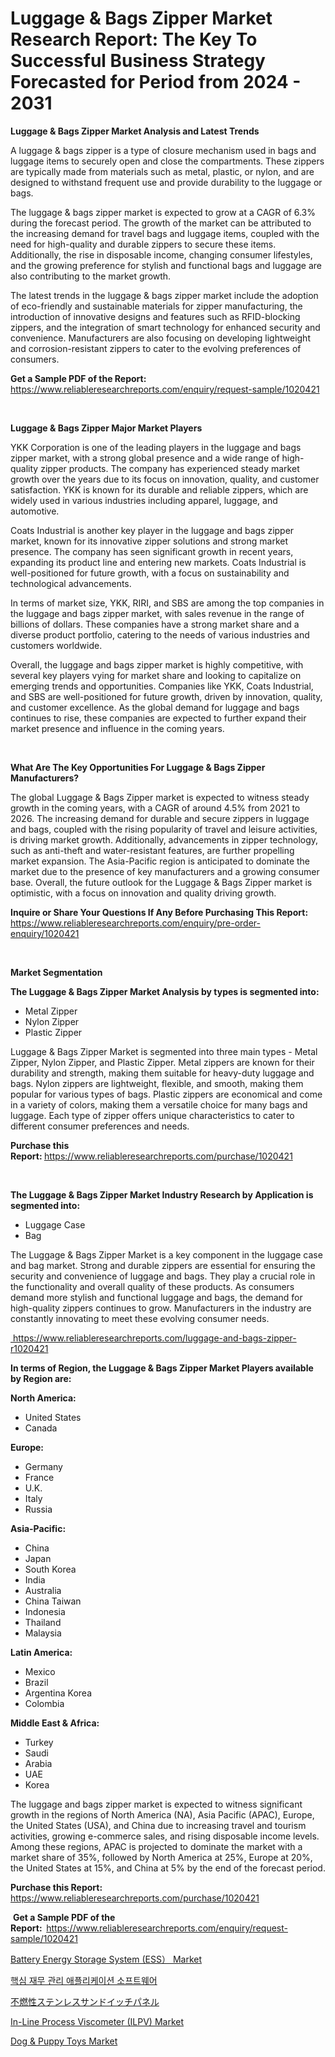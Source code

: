 <p><h1>Luggage & Bags Zipper Market Research Report: The Key To Successful Business Strategy Forecasted for Period from 2024 - 2031</h1></p><p><strong>Luggage & Bags Zipper Market Analysis and Latest Trends</strong></p>
<p><p>A luggage & bags zipper is a type of closure mechanism used in bags and luggage items to securely open and close the compartments. These zippers are typically made from materials such as metal, plastic, or nylon, and are designed to withstand frequent use and provide durability to the luggage or bags.</p><p>The luggage & bags zipper market is expected to grow at a CAGR of 6.3% during the forecast period. The growth of the market can be attributed to the increasing demand for travel bags and luggage items, coupled with the need for high-quality and durable zippers to secure these items. Additionally, the rise in disposable income, changing consumer lifestyles, and the growing preference for stylish and functional bags and luggage are also contributing to the market growth.</p><p>The latest trends in the luggage & bags zipper market include the adoption of eco-friendly and sustainable materials for zipper manufacturing, the introduction of innovative designs and features such as RFID-blocking zippers, and the integration of smart technology for enhanced security and convenience. Manufacturers are also focusing on developing lightweight and corrosion-resistant zippers to cater to the evolving preferences of consumers.</p></p>
<p><strong>Get a Sample PDF of the Report:&nbsp;</strong> <a href="https://www.reliableresearchreports.com/enquiry/request-sample/1020421">https://www.reliableresearchreports.com/enquiry/request-sample/1020421</a></p>
<p>&nbsp;</p>
<p><strong>Luggage & Bags Zipper Major Market Players</strong></p>
<p><p>YKK Corporation is one of the leading players in the luggage and bags zipper market, with a strong global presence and a wide range of high-quality zipper products. The company has experienced steady market growth over the years due to its focus on innovation, quality, and customer satisfaction. YKK is known for its durable and reliable zippers, which are widely used in various industries including apparel, luggage, and automotive.</p><p>Coats Industrial is another key player in the luggage and bags zipper market, known for its innovative zipper solutions and strong market presence. The company has seen significant growth in recent years, expanding its product line and entering new markets. Coats Industrial is well-positioned for future growth, with a focus on sustainability and technological advancements.</p><p>In terms of market size, YKK, RIRI, and SBS are among the top companies in the luggage and bags zipper market, with sales revenue in the range of billions of dollars. These companies have a strong market share and a diverse product portfolio, catering to the needs of various industries and customers worldwide.</p><p>Overall, the luggage and bags zipper market is highly competitive, with several key players vying for market share and looking to capitalize on emerging trends and opportunities. Companies like YKK, Coats Industrial, and SBS are well-positioned for future growth, driven by innovation, quality, and customer excellence. As the global demand for luggage and bags continues to rise, these companies are expected to further expand their market presence and influence in the coming years.</p></p>
<p>&nbsp;</p>
<p><strong>What Are The Key Opportunities For Luggage & Bags Zipper Manufacturers?</strong></p>
<p><p>The global Luggage & Bags Zipper market is expected to witness steady growth in the coming years, with a CAGR of around 4.5% from 2021 to 2026. The increasing demand for durable and secure zippers in luggage and bags, coupled with the rising popularity of travel and leisure activities, is driving market growth. Additionally, advancements in zipper technology, such as anti-theft and water-resistant features, are further propelling market expansion. The Asia-Pacific region is anticipated to dominate the market due to the presence of key manufacturers and a growing consumer base. Overall, the future outlook for the Luggage & Bags Zipper market is optimistic, with a focus on innovation and quality driving growth.</p></p>
<p><strong>Inquire or Share Your Questions If Any Before Purchasing This Report:</strong> <a href="https://www.reliableresearchreports.com/enquiry/pre-order-enquiry/1020421">https://www.reliableresearchreports.com/enquiry/pre-order-enquiry/1020421</a></p>
<p>&nbsp;</p>
<p><strong>Market Segmentation</strong></p>
<p><strong>The Luggage & Bags Zipper Market Analysis by types is segmented into:</strong></p>
<p><ul><li>Metal Zipper</li><li>Nylon Zipper</li><li>Plastic Zipper</li></ul></p>
<p><p>Luggage & Bags Zipper Market is segmented into three main types - Metal Zipper, Nylon Zipper, and Plastic Zipper. Metal zippers are known for their durability and strength, making them suitable for heavy-duty luggage and bags. Nylon zippers are lightweight, flexible, and smooth, making them popular for various types of bags. Plastic zippers are economical and come in a variety of colors, making them a versatile choice for many bags and luggage. Each type of zipper offers unique characteristics to cater to different consumer preferences and needs.</p></p>
<p><strong>Purchase this Report:&nbsp;</strong><a href="https://www.reliableresearchreports.com/purchase/1020421">https://www.reliableresearchreports.com/purchase/1020421</a></p>
<p>&nbsp;</p>
<p><strong>The Luggage & Bags Zipper Market Industry Research by Application is segmented into:</strong></p>
<p><ul><li>Luggage Case</li><li>Bag</li></ul></p>
<p><p>The Luggage & Bags Zipper Market is a key component in the luggage case and bag market. Strong and durable zippers are essential for ensuring the security and convenience of luggage and bags. They play a crucial role in the functionality and overall quality of these products. As consumers demand more stylish and functional luggage and bags, the demand for high-quality zippers continues to grow. Manufacturers in the industry are constantly innovating to meet these evolving consumer needs.</p></p>
<p><a href="https://www.reliableresearchreports.com/luggage-and-bags-zipper-r1020421">&nbsp;https://www.reliableresearchreports.com/luggage-and-bags-zipper-r1020421</a></p>
<p><strong>In terms of Region, the Luggage & Bags Zipper Market Players available by Region are:</strong></p>
<p>
    <p> <strong> North America: </strong>
        <ul>
            <li>United States</li>
            <li>Canada</li>
        </ul>
        </p> 
    <p> <strong> Europe: </strong>
        <ul>
            <li>Germany</li>
            <li>France</li>
            <li>U.K.</li>
            <li>Italy</li>
            <li>Russia</li>
        </ul>
        </p> 
    <p> <strong> Asia-Pacific: </strong>
        <ul>
            <li>China</li>
            <li>Japan</li>
            <li>South Korea</li>
            <li>India</li>
            <li>Australia</li>
            <li>China Taiwan</li>
            <li>Indonesia</li>
            <li>Thailand</li>
            <li>Malaysia</li>
        </ul>
        </p> 
    <p> <strong> Latin America: </strong>
        <ul>
            <li>Mexico</li>
            <li>Brazil</li>
            <li>Argentina Korea</li>
            <li>Colombia</li>
        </ul>
        </p> 
    <p> <strong> Middle East & Africa: </strong>
        <ul>
            <li>Turkey</li>
            <li>Saudi</li>
            <li>Arabia</li>
            <li>UAE</li>
            <li>Korea</li>
        </ul>
    </p>
    </p>
<p><p>The luggage and bags zipper market is expected to witness significant growth in the regions of North America (NA), Asia Pacific (APAC), Europe, the United States (USA), and China due to increasing travel and tourism activities, growing e-commerce sales, and rising disposable income levels. Among these regions, APAC is projected to dominate the market with a market share of 35%, followed by North America at 25%, Europe at 20%, the United States at 15%, and China at 5% by the end of the forecast period.</p></p>
<p><strong>Purchase this Report: </strong><a href="https://www.reliableresearchreports.com/purchase/1020421">https://www.reliableresearchreports.com/purchase/1020421</a></p>
<p>&nbsp;<strong>Get a Sample PDF of the Report:&nbsp;&nbsp;</strong><a href="https://www.reliableresearchreports.com/enquiry/request-sample/1020421">https://www.reliableresearchreports.com/enquiry/request-sample/1020421</a></p>
<p><strong></strong></p>
<p><p><a href="https://github.com/moyahfrancoestellec51j635wcx/Market-Research-Report-List-2/blob/main/battery-energy-storage-system-ess-market.md">Battery Energy Storage System (ESS） Market</a></p><p><a href="https://github.com/JohnQuil1917/Market-Research-Report-List-1/blob/main/844842780689.md">핵심 재무 관리 애플리케이션 소프트웨어</a></p><p><a href="https://github.com/DudleyFerry/Market-Research-Report-List-1/blob/main/621929987771.md">不燃性ステンレスサンドイッチパネル</a></p><p><a href="https://github.com/JuliaFadel1922/Market-Research-Report-List-1/blob/main/in-line-process-viscometer-ilpv-market.md">In-Line Process Viscometer (ILPV) Market</a></p><p><a href="https://issuu.com/reportprime-2/docs/dog-puppy-toys-market-size-2030.pptx">Dog & Puppy Toys Market</a></p></p>